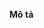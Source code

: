 **Mô tả**
    <img src="https://bizweb.dktcdn.net/100/438/408/files/lo-la-gi-yody-vn-2.jpg?v=1696578034306" alt="">

